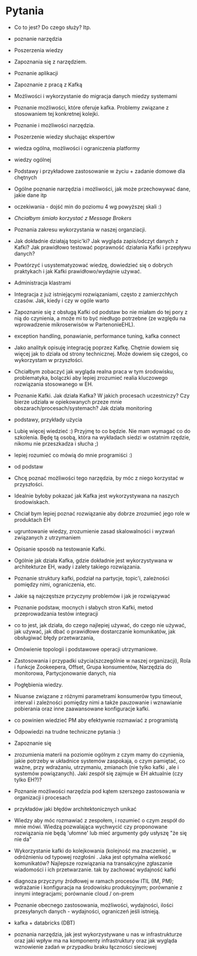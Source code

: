 # Pytania


- Co to jest? Do czego służy? Itp.

- poznanie narzędzia

- Poszerzenia wiedzy

- Zapoznania się z narzędziem.

- Poznanie aplikacji

- Zapoznanie z pracą z Kafką

- Możliwości i wykorzystanie do migracja danych miedzy systemami

- Poznanie możliwości, które oferuje kafka. Problemy związane z stosowaniem tej
  konkretnej kolejki.

- Poznanie i możliwości narzędzia.

- Poszerzenie wiedzy słuchając ekspertów

- wiedza ogólna, możliwości i ograniczenia platformy

- wiedzy ogólnej

- Podstawy i przykładowe zastosowanie w życiu + zadanie domowe dla chętnych

- Ogólne poznanie narzędzia i możliwości, jak może przechowywać dane, jakie
  dane itp

- oczekiwania - dojść min do poziomu 4 wg powyższej skali :)

- *Chciałbym śmiało korzystać z Message Brokers*

- Poznania zakresu wykorzystania w naszej organziacji.

- Jak dokładnie działają topic'ki? Jak wygląda zapis/odczyt danych z Kafki? Jak
  prawidłowo testować poprawność działania Kafki i przepływu danych?

- Powtórzyć i usystematyzować wiedzę, dowiedzieć się o dobrych praktykach i jak
  Kafki prawidłowo/wydajnie używać.

- Administracja klastrami

- Integracja z już istniejącymi rozwiązaniami, często z zamierzchłych czasów.
  Jak, kiedy i czy w ogóle warto

- Zapoznanie się z obsługą Kafki od podstaw bo nie miałam do tej pory z nią do
  czynienia, a może mi to być niedługo potrzebne (ze względu na wprowadzenie
  mikroserwisów w PartenonieEHL).

- exception handling, ponawianie, performance tuning, kafka connect

- Jako analityk opisuję integrację poprzez Kafkę. Chętnie dowiem się więcej jak
  to działa od strony technicznej. Może dowiem się czegoś, co wykorzystam w
  przyszłości.

- Chciałbym zobaczyć jak wygląda realna praca w tym środowisku, problematyka,
  bolączki aby lepiej zrozumieć realia kluczowego rozwiązania stosowanego w EH.

- Poznanie Kafki. Jak działa Kafka? W jakich procesach uczestniczy? Czy bierze
  udziała w opiekowanych przeze mnie obszarach/procesach/systemach? Jak działa
  monitoring

- podstawy, przykłady użycia

- Lubię więcej wiedzieć :) Przyjmę to co będzie. Nie mam wymagać co do
  szkolenia.  Będę tą osobą, która na wykładach siedzi w ostatnim rzędzie,
  nikomu nie przeszkadza i słucha ;)

- lepiej rozumieć co mówią do mnie programiści :)

- od podstaw

- Chcę poznać możliwości tego narzędzia, by móc z niego korzystać w
  przyszłości.

- Idealnie byłoby pokazać jak Kafka jest wykorzystywana na naszych
  środowiskach.

- Chciał bym lepiej poznać rozwiązanie aby dobrze zrozumieć jego role w
  produktach EH

- ugruntowanie wiedzy, zrozumienie zasad skalowalności i wyzwań związanych z
  utrzymaniem

- Opisanie sposób na testowanie Kafki.

- Ogólnie jak działa Kafka, gdzie dokładnie jest wykorzystywana w architekturze
  EH, wady i zalety takiego rozwiązania.

- Poznanie struktury kafki, podział na partycje, topic'i, zależności pomiędzy
  nimi, ograniczenia, etc.


- Jakie są najczęstsze przyczyny problemów i jak je rozwiązywać

- Poznanie podstaw, mocnych i słabych stron Kafki, metod przeprowadzania testów
  integracji

- co to jest, jak działa, do czego najlepiej używać, do czego nie używać, jak
  używać, jak dbać o prawidłowe dostarczanie komunikatów, jak obsługiwać błędy
  przetwarzania,

- Omówienie topologii i podstawowe operacji utrzymaniowe.

- Zastosowania i przypadki użycia(szczególnie w naszej organizacji), Rola i
  funkcje Zookeepera, Offset, Grupa konsumentów, Narzędzia do monitorowa,
  Partycjonowanie danych, nia

- Pogłębienia wiedzy.

- Niuanse związane z różnymi parametrami konsumerów typu timeout, interval i
  zależności pomiędzy nimi a także pauzowanie i wznawianie pobierania oraz inne
  zaawansowane konfiguracje kafki.

- co powinien wiedzieć PM aby efektywnie rozmawiać z programistą

- Odpowiedzi na trudne techniczne pytania :)

- Zapoznanie się

- zrozumienia materii na poziomie ogólnym z czym mamy do czynienia, jakie
  potrzeby w układnice systemów zaspokaja, o czym pamiętać, co ważne, przy
  wdrażaniu, utrzymaniu, zmianach (nie tylko kafki , ale i systemów
  powiązanych).  Jaki zespół się zajmuje w EH aktualnie (czy tylko EH?)?

- Poznanie możliwości narzędzia pod kątem szerszego zastosowania w organizacji
  i procesach

- przykładów jaki błędów architektonicznych unikać

- Wiedzy aby móc rozmawiać z zespołem, i rozumieć o czym zespół do mnie mówi.
  Wiedzą pozwalająca wychwycić czy proponowane rozwiązania nie będą 'ułomne'
  lub mieć argumenty gdy usłyszę "że się nie da"

- Wykorzystanie kafki do kolejkowania (kolejność ma znaczenie) , w odróżnieniu
  od typowej rozgłośni . Jaka jest optymalna wielkość komunikatów? Najlepsze
  rozwiązania na transakcyjne zgłaszanie wiadomości i ich przetwarzanie. tak by
  zachować wydajność kafki

- diagnoza przyczyny źródłowej w ramach procesów ITIL (IM, PM); wdrażanie i
  konfiguracja na środowisku produkcyjnym; porównanie z innymi integracjami;
  porównanie cloud / on-prem

- Poznanie obecnego zastosowania, możliwości, wydajności, ilości przesyłanych
  danych - wydajności, ograniczeń jeśli istnieją.

- kafka + databricks (DBT)

- poznania narzędzia, jak jest wykorzystywane u nas w infrastrukturze oraz jaki
  wpływ ma na komponenty infrastruktury oraz jak wygląda wznowienie zadań w
  przypadku braku łączności sieciowej

